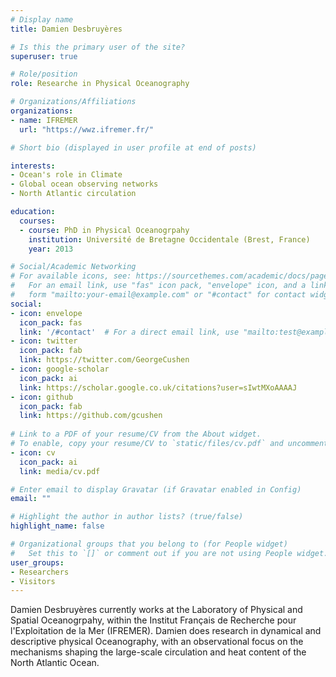 ```yaml
---
# Display name
title: Damien Desbruyères

# Is this the primary user of the site?
superuser: true

# Role/position
role: Researche in Physical Oceanography

# Organizations/Affiliations
organizations:
- name: IFREMER
  url: "https://wwz.ifremer.fr/"

# Short bio (displayed in user profile at end of posts)

interests:
- Ocean's role in Climate
- Global ocean observing networks
- North Atlantic circulation

education:
  courses:
  - course: PhD in Physical Oceanogrpahy
    institution: Université de Bretagne Occidentale (Brest, France)
    year: 2013

# Social/Academic Networking
# For available icons, see: https://sourcethemes.com/academic/docs/page-builder/#icons
#   For an email link, use "fas" icon pack, "envelope" icon, and a link in the
#   form "mailto:your-email@example.com" or "#contact" for contact widget.
social:
- icon: envelope
  icon_pack: fas
  link: '/#contact'  # For a direct email link, use "mailto:test@example.org".
- icon: twitter
  icon_pack: fab
  link: https://twitter.com/GeorgeCushen
- icon: google-scholar
  icon_pack: ai
  link: https://scholar.google.co.uk/citations?user=sIwtMXoAAAAJ
- icon: github
  icon_pack: fab
  link: https://github.com/gcushen
  
# Link to a PDF of your resume/CV from the About widget.
# To enable, copy your resume/CV to `static/files/cv.pdf` and uncomment the lines below.
- icon: cv
  icon_pack: ai
  link: media/cv.pdf

# Enter email to display Gravatar (if Gravatar enabled in Config)
email: ""

# Highlight the author in author lists? (true/false)
highlight_name: false

# Organizational groups that you belong to (for People widget)
#   Set this to `[]` or comment out if you are not using People widget.
user_groups:
- Researchers
- Visitors
---
```


Damien Desbruyères currently works at the Laboratory of Physical and Spatial Oceanogrpahy, within the Institut Français de Recherche pour l'Exploitation de la Mer (IFREMER). Damien does research in dynamical and descriptive physical Oceanography, with an observational focus on the mechanisms shaping the large-scale circulation and heat content of the North Atlantic Ocean.
